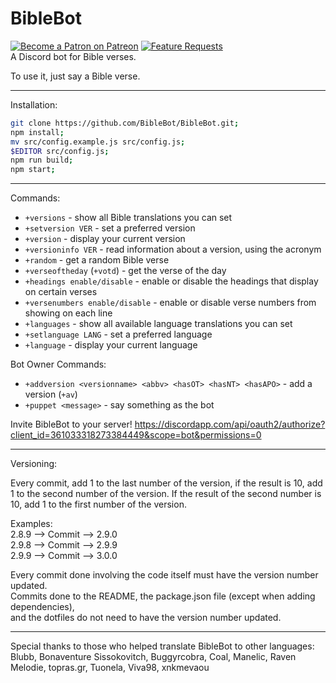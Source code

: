 # BibleBot
[![Become a Patron on Patreon](https://i.imgur.com/CgNjna2.png)](https://patreon.com/vipr)
[![Feature Requests](http://feathub.com/BibleBot/BibleBot?format=svg)](http://feathub.com/BibleBot/BibleBot)   
A Discord bot for Bible verses.

To use it, just say a Bible verse.

---

Installation:

```sh
git clone https://github.com/BibleBot/BibleBot.git;
npm install;
mv src/config.example.js src/config.js;
$EDITOR src/config.js;
npm run build;
npm start;
```

---

Commands:

* `+versions` - show all Bible translations you can set
* `+setversion VER` - set a preferred version
* `+version` - display your current version
* `+versioninfo VER` - read information about a version, using the acronym
* `+random` - get a random Bible verse
* `+verseoftheday` (`+votd`) - get the verse of the day
* `+headings enable/disable` - enable or disable the headings that display on certain verses
* `+versenumbers enable/disable` - enable or disable verse numbers from showing on each line
* `+languages` - show all available language translations you can set
* `+setlanguage LANG` - set a preferred language
* `+language` - display your current language

Bot Owner Commands:

* `+addversion <versionname> <abbv> <hasOT> <hasNT> <hasAPO>` - add a version (`+av`)
* `+puppet <message>` - say something as the bot

Invite BibleBot to your server! https://discordapp.com/api/oauth2/authorize?client_id=361033318273384449&scope=bot&permissions=0

---

Versioning:

Every commit, add 1 to the last number of the version, if the result is 10,
add 1 to the second number of the version. If the result of the second number is 10,
add 1 to the first number of the version.

Examples:  
2.8.9 --> Commit --> 2.9.0  
2.9.8 --> Commit --> 2.9.9  
2.9.9 --> Commit --> 3.0.0  

Every commit done involving the code itself must have the version number updated.   
Commits done to the README, the package.json file (except when adding dependencies),   
and the dotfiles do not need to have the version number updated.   

---

Special thanks to those who helped translate BibleBot to other languages:   
Blubb, Bonaventure Sissokovitch, Buggyrcobra, Coal, Manelic, Raven Melodie, topras.gr, Tuonela, Viva98, xnkmevaou
